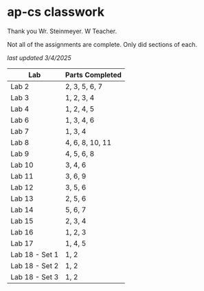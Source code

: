 # ap-cs classwork
Thank you Wr. Steinmeyer. W Teacher.

Not all of the assignments are complete. Only did sections of each.

*last updated 3/4/2025*

| Lab            | Parts Completed  |
| -------------- | ---------------- |
| Lab 2          | 2, 3, 5, 6, 7    |
| Lab 3          | 1, 2, 3, 4       |
| Lab 4          | 1, 2, 4, 5       |
| Lab 6          | 1, 3, 4, 6       |
| Lab 7          | 1, 3, 4          |
| Lab 8          | 4, 6, 8, 10, 11  |
| Lab 9          | 4, 5, 6, 8       |
| Lab 10         | 3, 4, 6          |
| Lab 11         | 3, 6, 9          |
| Lab 12         | 3, 5, 6          |
| Lab 13         | 2, 5, 6          |
| Lab 14         | 5, 6, 7          |
| Lab 15         | 2, 3, 4          |
| Lab 16         | 1, 2, 3          |
| Lab 17         | 1, 4, 5          |
| Lab 18 - Set 1 | 1, 2             |
| Lab 18 - Set 2 | 1, 2             |
| Lab 18 - Set 3 | 1, 2             |
